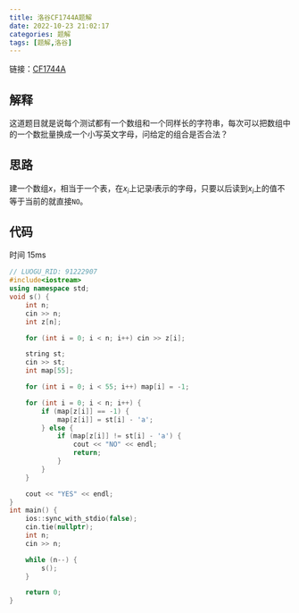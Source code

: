 ```yaml
---
title: 洛谷CF1744A题解
date: 2022-10-23 21:02:17
categories: 题解
tags: [题解,洛谷]
---
```

链接：[CF1744A](https://www.luogu.com.cn/problem/CF1744A)

## 解释

这道题目就是说每个测试都有一个数组和一个同样长的字符串，每次可以把数组中的一个数批量换成一个小写英文字母，问给定的组合是否合法？

## 思路

建一个数组$x$，相当于一个表，在$x_i$上记录$i$表示的字母，只要以后读到$x_i$上的值不等于当前的就直接`NO`。

## 代码

时间 15ms
```cpp
// LUOGU_RID: 91222907
#include<iostream>
using namespace std;
void s() {
	int n;
	cin >> n;
	int z[n];

	for (int i = 0; i < n; i++) cin >> z[i];

	string st;
	cin >> st;
	int map[55];

	for (int i = 0; i < 55; i++) map[i] = -1;

	for (int i = 0; i < n; i++) {
		if (map[z[i]] == -1) {
			map[z[i]] = st[i] - 'a';
		} else {
			if (map[z[i]] != st[i] - 'a') {
				cout << "NO" << endl;
				return;
			}
		}
	}

	cout << "YES" << endl;
}
int main() {
	ios::sync_with_stdio(false);
	cin.tie(nullptr);
	int n;
	cin >> n;

	while (n--) {
		s();
	}

	return 0;
}
```